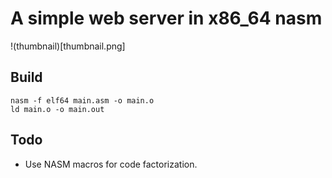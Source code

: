 # A simple web server in x86\_64 nasm

!(thumbnail)[thumbnail.png]

## Build
```console
nasm -f elf64 main.asm -o main.o
ld main.o -o main.out
```

## Todo
- Use NASM macros for code factorization.
